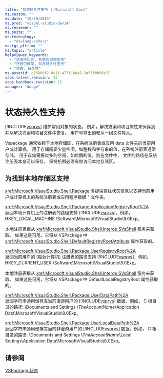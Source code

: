```yaml
---
title: "状态持久性支持 | Microsoft Docs"
ms.custom: ""
ms.date: "10/29/2016"
ms.prod: "visual-studio-dev14"
ms.reviewer: ""
ms.suite: ""
ms.technology: 
  - "devlang-csharp"
ms.tgt_pltfrm: ""
ms.topic: "article"
helpviewer_keywords: 
  - "状态持久性, 托管包框架支持"
  - "托管包框架, 状态持久性支持"
  - "状态, 持久性"
ms.assetid: d25866f2-8d1f-477f-8aa5-3af3fbbf6e97
caps.latest.revision: 15
caps.handback.revision: 15
manager: "douge"
---
```

# 状态持久性支持
[!INCLUDE[vsprvs](../assembler/masm/includes/vsprvs_md.md)] 维护常用对象的状态。  例如，解决方案和项目属性来保存到并从解决方案和项目文件中恢复。  用户可导出到和从一组文件导入。  
  
 Vspackage 通常依赖于本地存储区，在系统注册表或应用 data 文件夹的当前用户或计算机。  用于存储需要少量空间，如整数和字符串的值，在系统注册表通常存储。  用于存储需要过多的空间，如位图的值，则在文件中。  文件的路径在系统注册表本身可以保存。  保持机制必须有权访问本地存储区。  
  
## 为找到本地存储区支持  
 <xref:Microsoft.VisualStudio.Shell.Package> 类提供查找状态信息以支持当前用户或计算机上的系统注册表或应用程序数据 " 文件夹。  
  
 <xref:Microsoft.VisualStudio.Shell.Package.ApplicationRegistryRoot%2A>  
 返回本地计算机上的注册表的路径支持 [!INCLUDE[vsprvs](../assembler/masm/includes/vsprvs_md.md)]，例如， HKEY\_LOCAL\_MACHINE \\Software\\Microsoft\\VisualStudio\\8.0Exp。  
  
 本地注册表根从 <xref:Microsoft.VisualStudio.Shell.Interop.SVsShell> 服务来获取。  如果这是可用，它将从 VSPackage 中 <xref:Microsoft.VisualStudio.Shell.DefaultRegistryRootAttribute> 属性获取的。  
  
 <xref:Microsoft.VisualStudio.Shell.Package.UserRegistryRoot%2A>  
 返回当前用户的 \(每台计算机\) 注册表的路径支持 [!INCLUDE[vsprvs](../assembler/masm/includes/vsprvs_md.md)]，例如， HKEY\_CURRENT\_USER \\Software\\Microsoft\\VisualStudio\\8.0Exp。  
  
 本地注册表根从 <xref:Microsoft.VisualStudio.Shell.Interop.SVsShell> 服务来获取。  如果这是可用，它将从 VSPackage 中 DefaultLocalRegistryRoot 属性获取的。  
  
 <xref:Microsoft.VisualStudio.Shell.Package.UserDataPath%2A>  
 返回字符串通用储存库当前漫游用户的 [!INCLUDE[vsprvs](../assembler/masm/includes/vsprvs_md.md)] 数据，例如， C 根目录的路径: \\Documents and Settings \\*TheAccountName*\\Application Data\\Microsoft\\VisualStudio\\8.0Exp。  
  
 <xref:Microsoft.VisualStudio.Shell.Package.UserLocalDataPath%2A>  
 返回字符串通用储存库当前非漫游用户的 [!INCLUDE[vsprvs](../assembler/masm/includes/vsprvs_md.md)] 数据，例如， C 根目录的路径: \\Documents and Settings \\*TheAccountName*\\Local Settings\\Application Data\\Microsoft\\VisualStudio\\8.0Exp。  
  
## 请参阅  
 [VSPackage 状态](../misc/vspackage-state.md)